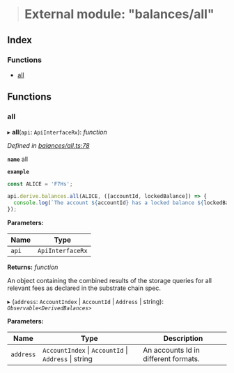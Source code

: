 > # External module: "balances/all"

## Index

### Functions

* [all](_balances_all_.md#all)

## Functions

###  all

▸ **all**(`api`: `ApiInterfaceRx`): *function*

*Defined in [balances/all.ts:78](https://github.com/polkadot-js/api/blob/3d8fbcf/packages/api-derive/src/balances/all.ts#L78)*

**`name`** all

**`example`** 
<BR>

```javascript
const ALICE = 'F7Hs';

api.derive.balances.all(ALICE, ([accountId, lockedBalance]) => {
  console.log(`The account ${accountId} has a locked balance ${lockedBalance} units.`);
});
```

**Parameters:**

Name | Type |
------ | ------ |
`api` | `ApiInterfaceRx` |

**Returns:** *function*

An object containing the combined results of the storage queries for
all relevant fees as declared in the substrate chain spec.

▸ (`address`: `AccountIndex` | `AccountId` | `Address` | string): *`Observable<DerivedBalances>`*

**Parameters:**

Name | Type | Description |
------ | ------ | ------ |
`address` | `AccountIndex` \| `AccountId` \| `Address` \| string | An accounts Id in different formats. |
